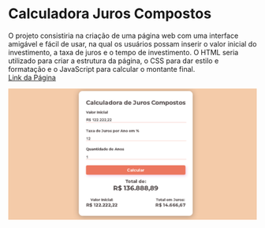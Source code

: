 # Calculadora Juros Compostos
O projeto consistiria na criação de uma página web com uma interface amigável e fácil de usar, na qual os usuários possam inserir o valor inicial do investimento, a taxa de juros e o tempo de investimento. O HTML seria utilizado para criar a estrutura da página, o CSS para dar estilo e formatação e o JavaScript para calcular o montante final.<br>
[Link da Página](https://nathanrigolei.github.io/CalculadoraJurosCompostos/)

<img src="./printPage/print-page-rate.png">



